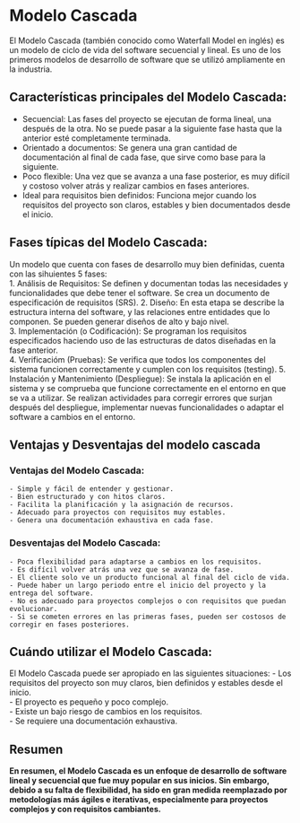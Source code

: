 # Modelo Cascada
El Modelo Cascada (también conocido como Waterfall Model en inglés) es un modelo de ciclo de vida del software secuencial y lineal. Es uno de los primeros modelos de desarrollo de software que se utilizó ampliamente en la industria.  

## Características principales del Modelo Cascada:
- Secuencial: Las fases del proyecto se ejecutan de forma lineal, una después de la otra. No se puede pasar a la siguiente fase hasta que la anterior esté completamente terminada.  
- Orientado a documentos: Se genera una gran cantidad de documentación al final de cada fase, que sirve como base para la siguiente.  
- Poco flexible: Una vez que se avanza a una fase posterior, es muy difícil y costoso volver atrás y realizar cambios en fases anteriores.  
- Ideal para requisitos bien definidos: Funciona mejor cuando los requisitos del proyecto son claros, estables y bien documentados desde el inicio.  

## Fases típicas del Modelo Cascada:
Un modelo que cuenta con fases de desarrollo muy bien definidas, cuenta con las sihuientes 5 fases:  
    1. Análisis de Requisitos: Se definen y documentan todas las necesidades y funcionalidades que debe tener el software. Se crea un documento de especificación de requisitos (SRS).
    2. Diseño: En esta etapa se describe la estructura interna del software, y las relaciones entre entidades que lo componen. Se pueden generar diseños de alto y bajo nivel.  
    3. Implementación (o Codificación): Se programan los requisitos especificados haciendo uso de las estructuras de datos diseñadas en la fase anterior.  
    4. Verificacióm (Pruebas): Se verifica que todos los componentes del sistema funcionen correctamente y cumplen con los requisitos (testing).
    5. Instalación y Mantenimiento (Despliegue): Se instala la aplicación en el sistema y se comprueba que funcione correctamente en el entorno en que se va a utilizar. Se realizan actividades para corregir errores que surjan después del despliegue, implementar nuevas funcionalidades o adaptar el software a cambios en el entorno.  

## Ventajas y Desventajas del modelo cascada  

### Ventajas del Modelo Cascada:  
    - Simple y fácil de entender y gestionar.  
    - Bien estructurado y con hitos claros.  
    - Facilita la planificación y la asignación de recursos.  
    - Adecuado para proyectos con requisitos muy estables.  
    - Genera una documentación exhaustiva en cada fase.  

### Desventajas del Modelo Cascada:
    - Poca flexibilidad para adaptarse a cambios en los requisitos.  
    - Es difícil volver atrás una vez que se avanza de fase.  
    - El cliente solo ve un producto funcional al final del ciclo de vida.  
    - Puede haber un largo periodo entre el inicio del proyecto y la entrega del software.  
    - No es adecuado para proyectos complejos o con requisitos que puedan evolucionar.  
    - Si se cometen errores en las primeras fases, pueden ser costosos de corregir en fases posteriores.  

## Cuándo utilizar el Modelo Cascada:
El Modelo Cascada puede ser apropiado en las siguientes situaciones:
    - Los requisitos del proyecto son muy claros, bien definidos y estables desde el inicio.  
    - El proyecto es pequeño y poco complejo.  
    - Existe un bajo riesgo de cambios en los requisitos.  
    - Se requiere una documentación exhaustiva.  

## Resumen
**En resumen, el Modelo Cascada es un enfoque de desarrollo de software lineal y secuencial que fue muy popular en sus inicios. Sin embargo, debido a su falta de flexibilidad, ha sido en gran medida reemplazado por metodologías más ágiles e iterativas, especialmente para proyectos complejos y con requisitos cambiantes.**